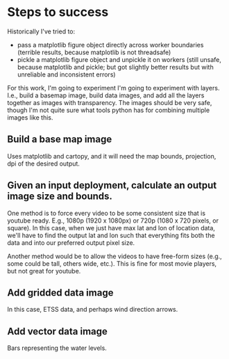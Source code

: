 # Steps to success
Historically I've tried to:
- pass a matplotlib figure object directly across worker boundaries (terrible results, because matplotlib is not threadsafe)
- pickle a matplotlib figure object and unpickle it on workers (still unsafe, because matplotlib and pickle; but got slightly better results but with unreliable and inconsistent errors)

For this work, I'm going to experiment I'm going to experiment with layers. I.e., build a basemap image, build data images, and add all the layers together as images with transparency. The images should be very safe, though I'm not quite sure what tools python has for combining multiple images like this.

## Build a base map image
Uses matplotlib and cartopy, and it will need the map bounds, projection, dpi of the desired output.

## Given an input deployment, calculate an output image size and bounds.
One method is to force every video to be some consistent size that is youtube ready. E.g., 1080p (1920 x 1080px) or 720p (1080 x 720 pixels, or square). In this case, when we just have max lat and lon of location data, we'll have to find the output lat and lon such that everything fits both the data and into our preferred output pixel size.

Another method would be to allow the videos to have free-form sizes (e.g., some could be tall, others wide, etc.). This is fine for most movie players, but not great for youtube.

## Add gridded data image
In this case, ETSS data, and perhaps wind direction arrows.


## Add vector data image
Bars representing the water levels.